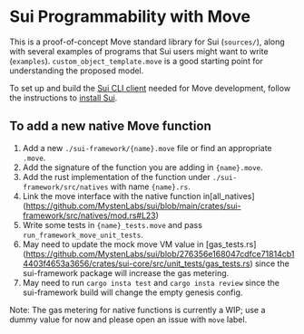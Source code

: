 # Sui Programmability with Move

This is a proof-of-concept Move standard library for Sui (`sources/`), along with several examples of programs that Sui users might want to write (`examples`). `custom_object_template.move` is a good starting point for understanding the proposed model.

To set up and build the [Sui CLI client](https://docs.sui.io/build/cli-client) needed for Move development, follow the instructions to [install Sui](https://docs.sui.io/build/install).

## To add a new native Move function

1. Add a new `./sui-framework/{name}.move` file or find an appropriate `.move`.
2. Add the signature of the function you are adding in `{name}.move`. 
3. Add the rust implementation of the function under `./sui-framework/src/natives` with name `{name}.rs`.
4. Link the move interface with the native function in[all_natives] (https://github.com/MystenLabs/sui/blob/main/crates/sui-framework/src/natives/mod.rs#L23)
5. Write some tests in `{name}_tests.move` and pass `run_framework_move_unit_tests`.
6. May need to update the mock move VM value in [gas_tests.rs] (https://github.com/MystenLabs/sui/blob/276356e168047cdfce71814cb14403f4653a3656/crates/sui-core/src/unit_tests/gas_tests.rs) since the sui-framework package will increase the gas metering.
7. May need to run `cargo insta test` and `cargo insta review` since the sui-framework build will change the empty genesis config.

Note: The gas metering for native functions is currently a WIP; use a dummy value for now and please open an issue with `move` label.
